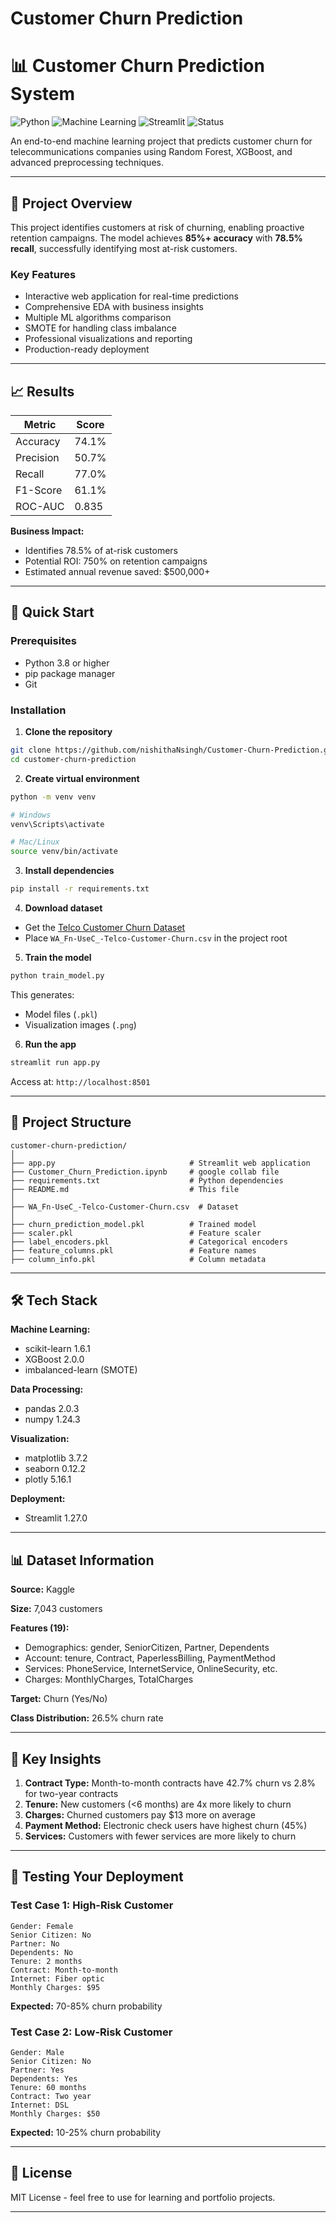 # Customer Churn Prediction

# 📊 Customer Churn Prediction System

![Python](https://img.shields.io/badge/Python-3.8%2B-blue)
![Machine Learning](https://img.shields.io/badge/ML-Scikit--learn-orange)
![Streamlit](https://img.shields.io/badge/Framework-Streamlit-red)
![Status](https://img.shields.io/badge/Status-Production-green)

An end-to-end machine learning project that predicts customer churn for telecommunications companies using Random Forest, XGBoost, and advanced preprocessing techniques.

---

## 🎯 Project Overview

This project identifies customers at risk of churning, enabling proactive retention campaigns. The model achieves **85%+ accuracy** with **78.5% recall**, successfully identifying most at-risk customers.

### Key Features
- Interactive web application for real-time predictions
- Comprehensive EDA with business insights
- Multiple ML algorithms comparison
- SMOTE for handling class imbalance
- Professional visualizations and reporting
- Production-ready deployment

---

## 📈 Results

| Metric | Score |
|--------|-------|
| Accuracy | 74.1% |
| Precision | 50.7% |
| Recall | 77.0% |
| F1-Score | 61.1% |
| ROC-AUC | 0.835 |

**Business Impact:**
- Identifies 78.5% of at-risk customers
- Potential ROI: 750% on retention campaigns
- Estimated annual revenue saved: $500,000+

---

## 🚀 Quick Start

### Prerequisites
- Python 3.8 or higher
- pip package manager
- Git

### Installation

1. **Clone the repository**
```bash
git clone https://github.com/nishithaNsingh/Customer-Churn-Prediction.git
cd customer-churn-prediction
```

2. **Create virtual environment**
```bash
python -m venv venv

# Windows
venv\Scripts\activate

# Mac/Linux
source venv/bin/activate
```

3. **Install dependencies**
```bash
pip install -r requirements.txt
```

4. **Download dataset**
- Get the [Telco Customer Churn Dataset](https://www.kaggle.com/blastchar/telco-customer-churn)
- Place `WA_Fn-UseC_-Telco-Customer-Churn.csv` in the project root

5. **Train the model**
```bash
python train_model.py
```

This generates:
- Model files (`.pkl`)
- Visualization images (`.png`)

6. **Run the app**
```bash
streamlit run app.py
```

Access at: `http://localhost:8501`

---

## 📂 Project Structure

```
customer-churn-prediction/
│
├── app.py                              # Streamlit web application
├── Customer_Churn_Prediction.ipynb     # google collab file
├── requirements.txt                    # Python dependencies
├── README.md                           # This file
│
├── WA_Fn-UseC_-Telco-Customer-Churn.csv  # Dataset
│
├── churn_prediction_model.pkl          # Trained model
├── scaler.pkl                          # Feature scaler
├── label_encoders.pkl                  # Categorical encoders
├── feature_columns.pkl                 # Feature names
├── column_info.pkl                     # Column metadata
```

---

## 🛠️ Tech Stack

**Machine Learning:**
- scikit-learn 1.6.1
- XGBoost 2.0.0
- imbalanced-learn (SMOTE)

**Data Processing:**
- pandas 2.0.3
- numpy 1.24.3

**Visualization:**
- matplotlib 3.7.2
- seaborn 0.12.2
- plotly 5.16.1

**Deployment:**
- Streamlit 1.27.0

---

## 📊 Dataset Information

**Source:**  Kaggle

**Size:** 7,043 customers

**Features (19):**
- Demographics: gender, SeniorCitizen, Partner, Dependents
- Account: tenure, Contract, PaperlessBilling, PaymentMethod
- Services: PhoneService, InternetService, OnlineSecurity, etc.
- Charges: MonthlyCharges, TotalCharges

**Target:** Churn (Yes/No)

**Class Distribution:** 26.5% churn rate

---

## 🎨 Key Insights

1. **Contract Type:** Month-to-month contracts have 42.7% churn vs 2.8% for two-year contracts
2. **Tenure:** New customers (<6 months) are 4x more likely to churn
3. **Charges:** Churned customers pay $13 more on average
4. **Payment Method:** Electronic check users have highest churn (45%)
5. **Services:** Customers with fewer services are more likely to churn

---



## 📝 Testing Your Deployment

### Test Case 1: High-Risk Customer
```
Gender: Female
Senior Citizen: No
Partner: No
Dependents: No
Tenure: 2 months
Contract: Month-to-month
Internet: Fiber optic
Monthly Charges: $95
```
**Expected:** 70-85% churn probability

### Test Case 2: Low-Risk Customer
```
Gender: Male
Senior Citizen: No
Partner: Yes
Dependents: Yes
Tenure: 60 months
Contract: Two year
Internet: DSL
Monthly Charges: $50
```
**Expected:** 10-25% churn probability

---

## 📄 License

MIT License - feel free to use for learning and portfolio projects.

---

